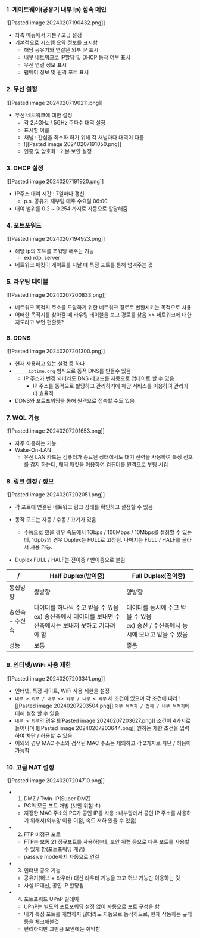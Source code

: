 ### 1. 게이트웨이(공유기 내부 ip) 접속 메인
![[Pasted image 20240207190432.png]]
- 좌측 메뉴에서 기본 / 고급 설정
- 기본적으로 시스템 요약 정보를 표시함
	- 해당 공유기와 연결된 외부 IP 표시
	- 내부 네트워크로 IP할당 및 DHCP 동작 여부 표시
	- 무선 연결 정보 표시
	- 펌웨어 정보 및 원격 포트 표시
### 2. 무선 설정
![[Pasted image 20240207190211.png]]
- 무선 네트워크에 대한 설정
	- 각 2.4GHz / 5GHz 주파수 대역 설정
	- 표시할 이름
	- 채널 : 간섭을 최소화 하기 위해 각 채널마다 대역이 다름
	- ![[Pasted image 20240207191050.png]]
	- 인증 및 암호화 : 기본 보안 설정

### 3. DHCP 설정
![[Pasted image 20240207191920.png]]
- IP주소 대여 시간 : 7일마다 갱신 
	- p.s. 공유기 재부팅 매주 수요일 06:00
- 대여 범위를 0.2 ~ 0.254 까지로 자동으로 할당해줌

### 4. 포트포워드
![[Pasted image 20240207194923.png]]
- 해당 ip의 포트를 포워딩 해주는 기능
	- ex) rdp, server
- 네트워크 패킷이 게이트를 지날 떄 특정 포트를 통해 넘겨주는 것

### 5. 라우팅 테이블
![[Pasted image 20240207200833.png]]
- 네트워크 목적지 주소를 도달하기 위한 네트워크 경로로 변환시키는 목적으로 사용
- 어떠한 목적지를 찾아갈 때 라우팅 테이블을 보고 경로를 찾음 >> 네트워크에 대한 지도라고 보면 편할듯?

### 6. DDNS
![[Pasted image 20240207201300.png]]
- 현재 사용하고 있는 설정 중 하나
- `____.iptime.org` 형식으로 동적 DNS를 만들수 있음
	- IP 주소가 변경 되더라도 DNS 레코드를 자동으로 업데이트 할 수 있음
		- IP 주소를 동적으로 할당하고 관리하기에 해당 서비스를 이용하여 관리가 더 효율적
- DDNS와 포트포워딩을 통해 원격으로 접속할 수도 있음

### 7. WOL 기능
![[Pasted image 20240207201653.png]]
- 자주 이용하는 기능
- Wake-On-LAN
	- 유선 LAN 카드는 컴퓨터가 종료된 상태에서도 대기 전력을 사용하여 특정 신호를 감지 하는데, 매직 패킷을 이용하여 컴퓨터를 원격으로 부팅 시킴

### 8. 링크 설정 / 정보
![[Pasted image 20240207202051.png]]
- 각 포트에 연결된 네트워크 링크 상태를 확인하고 설정할 수 있음
- 동작 모드는 자동 / 수동 / 끄기가 있음
	- 수동으로 했을 경우 속도에서 1Gbps / 100Mbps / 10Mbps를 설정할 수 있는데, 1Gpbs의 경우 Duplex는 FULL로 고정됨. 나머지는 FULL / HALF를 골라서 사용 가능.

- Duplex FULL / HALF는 전이중 / 반이중으로 불림

|/|Half Duplex(반이중)|Full Duplex(전이중)|
|------|---|---|
|통신방향|쌍방향|양방향|
|송신측 - 수신측|데이터를 하나씩 주고 받을 수 있음 <br> ex) 송신측에서 데이터를 보내면 수신측에서는 보내지 못하고 기다려야 함|데이터를 동시에 주고 받을 수 있음 <br> ex) 송신 / 수신측에서 동시에 보내고 받을 수 있음|
|성능|보통|좋음|


### 9. 인터넷/WiFi 사용 제한
![[Pasted image 20240207203341.png]]
- 인터넷, 특정 사이트, WiFi 사용 제한을 설정
- `내부 > 외부 / 내부 <> 외부 / 내부 < 외부` 세 조건이 있으며 각 조건에 따라 ![[Pasted image 20240207203504.png]] `외부 목적지 / 전체 / 내부 목적지`에 대해 설정 할 수 있음
- `내부 > 외부`의 경우 ![[Pasted image 20240207203627.png]] 조건이 4가지로 늘어나며 ![[Pasted image 20240207203644.png]] 원하는 제한 조건을 입력 하여 차단 / 허용할 수 있음
- 이외의 경우 MAC 주소와 검색된 MAC 주소는 제외하고 각 2가지로 차단 / 허용이 가능함

### 10. 고급 NAT 설정
![[Pasted image 20240207204710.png]]
- 1. DMZ / Twin-IP(Super DMZ)
	- PC의 모든 포트 개방 (보안 위험 ↑)
	- 지정한 MAC 주소의 PC가 공인 IP를 사용 : 내부망에서 공인 IP 주소를 사용하기 위해서(외부망 이용 이점, 속도 저하 있을 수 있음)
- 2. FTP 비정규 포트
	- FTP는 보통 21 정규포트를 사용하는데, 보안 위협 등으로 다른 포트를 사용할 수 있게 함(포트포워딩 개념)
	- passive mode까지 자동으로 연결
- 3. 인터넷 공유 기능
	- 공유기(허브 + 라우터) 대신 라우터 기능을 끄고 허브 기능만 이용하는 것
	- 사설 IP대신, 공인 IP 할당됨
- 4. 포트포워드 UPnP 릴레이
	- UPnP는 별도의 포트포워딩 설정 없이 자동으로 포트 구성을 함
	- 내가 특정 포트를 개방하지 않더라도 자동으로 동작하므로, 현재 작동하는 규칙등을 체크해볼것
	- 편리하지만 그만큼 보안에는 취약함